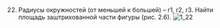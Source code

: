 22. Радиусы окружностей (от меньшей к большей) – r1, r2, r3. Найти площадь
заштрихованной части фигуры (рис. 2.6).
![1_22](https://user-images.githubusercontent.com/62241244/189546443-481ccd4c-317a-4184-bed7-bdd01e4eb5a0.jpg)
